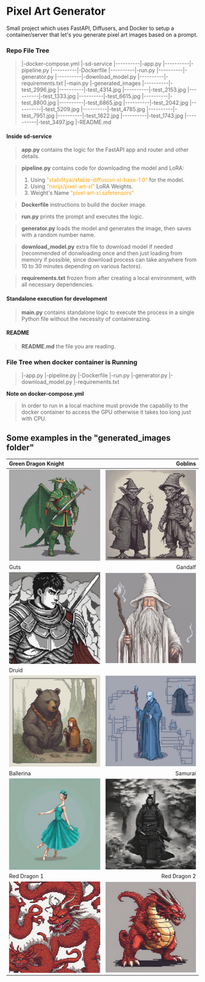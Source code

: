 # Pixel Art Generator

Small project which uses FastAPI, Diffusers, and Docker to setup a container/server that let's you generate pixel art images based on a prompt.

### Repo File Tree

>|-docker-compose.yml
>|-sd-service
>|----------|-app.py
>|----------|-pipeline.py
>|----------|-Dockerfile
>|----------|-run.py
>|----------|-generator.py
>|----------|-download_model.py
>|----------|-requirements.txt
>|-main.py
>|-generated_images
>|----------|-test_2996.jpg
>|----------|-test_4314.jpg
>|----------|-test_2153.jpg
>|----------|-test_1333.jpg
>|----------|-test_6615.jpg
>|----------|-test_8800.jpg
>|----------|-test_6865.jpg
>|----------|-test_2042.jpg
>|----------|-test_5209.jpg
>|----------|-test_4785.jpg
>|----------|-test_7951.jpg
>|----------|-test_1622.jpg
>|----------|-test_1743.jpg
>|----------|-test_3497.jpg
>|-README.md

#### Inside sd-service
> **app.py** contains the logic for the FastAPI app and router and other details.

> **pipeline.py** contains code for downloading the model and LoRA:
> 1. Using <span style="color:orange">"stabilityai/stable-diffusion-xl-base-1.0"</span> for the model.
> 2. Using <span style="color:orange">"nerijs/pixel-art-xl"</span> LoRA Weights.
> 3. Weight's Name <span style="color:orange">"pixel-art-xl.safetensors"</span>

> **Dockerfile** instructions to build the docker image.

> **run.py** prints the prompt and executes the logic.

> **generator.py** loads the model and generates the image, then saves with a random number name.

> **download_model.py** extra file to download model if needed (recommended of donwloading once and then just loading from memory if possible, since download process can take anywhere from 10 to 30 minutes depending on various factors).

> **requirements.txt** frozen from after creating a local environment, with all necessary dependencies.

#### Standalone execution for development

> **main.py** contains standalone logic to execute the process in a single Python file without the necessity of containerazing.

#### README
> **README.md** the file you are reading.




### File Tree when docker container is Running
>|-app.py
>|-pipeline.py
>|-Dockerfile
>|-run.py
>|-generator.py
>|-download_model.py
>|-requirements.txt

**Note on docker-compose.yml**
> In order to run in a local machine must provide the capabiliy to the docker container to access the GPU otherwise it takes too long just with CPU.

## Some examples in the **"generated_images folder"**
Green Dragon Knight | Goblins
:-------------------|-------------------:
![Green Dragon Knight](./generated_images/test_1743.jpg "Green Dragon Knight")|![Goblins](./generated_images/test_2153.jpg "Goblins")
Guts                | Gandalf
![Guts](./generated_images/test_2996.jpg "Guts")|![Gandalf](./generated_images/test_4314.jpg "Gandalf")
Druid               |
![Druid](./generated_images/test_5209.jpg "Druid")|![Voldemort](./generated_images/test_6865.jpg "Voldemort")
Ballerina           | Samurai
![Ballerina](./generated_images/test_8800.jpg "Ballerina")|![Samurai](./generated_images/test_2042.jpg "Samurai")
Red Dragon 1           | Red Dragon 2
![Red Dragon 1](./generated_images/test_1333.jpg "Red Dragon 1")|![Red Dragon 2](./generated_images/test_6615.jpg "Red Dragon 2")